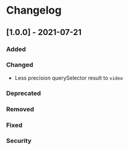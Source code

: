 # Changelog

## [1.0.0] - 2021-07-21
### Added
### Changed
- Less precision querySelector result to `video`
### Deprecated
### Removed
### Fixed
### Security
